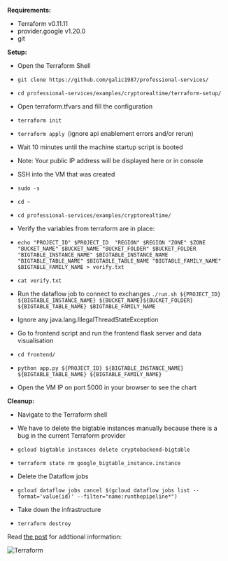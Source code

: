 **Requirements:**
- Terraform v0.11.11 
- provider.google v1.20.0
- git



**Setup:**
- Open the Terraform Shell
- ```git clone https://github.com/galic1987/professional-services/ ```
- ```cd professional-services/examples/cryptorealtime/terraform-setup/```

- Open terraform.tfvars and fill the configuration 
- ```terraform init```
- ```terraform apply ```(ignore api enablement errors and/or rerun)

- Wait 10 minutes until the machine startup script is booted 
- Note: Your public IP address will be displayed here or in console 

- SSH into the VM that was created 
- ```sudo -s ```
- ```cd ~```
- ```cd professional-services/examples/cryptorealtime/```


- Verify the variables from terraform are in place:
- ```echo "PROJECT_ID" $PROJECT_ID  "REGION" $REGION "ZONE" $ZONE "BUCKET_NAME" $BUCKET_NAME "BUCKET_FOLDER" $BUCKET_FOLDER "BIGTABLE_INSTANCE_NAME" $BIGTABLE_INSTANCE_NAME "BIGTABLE_TABLE_NAME" $BIGTABLE_TABLE_NAME "BIGTABLE_FAMILY_NAME" $BIGTABLE_FAMILY_NAME > verify.txt```

- ```cat verify.txt```

- Run the dataflow job to connect to exchanges
```./run.sh ${PROJECT_ID} ${BIGTABLE_INSTANCE_NAME} ${BUCKET_NAME}${BUCKET_FOLDER} ${BIGTABLE_TABLE_NAME} $BIGTABLE_FAMILY_NAME```
- Ignore any java.lang.IllegalThreadStateException


- Go to frontend script and run the frontend flask server and data visualisation
- ```cd frontend/```
- ```python app.py ${PROJECT_ID} ${BIGTABLE_INSTANCE_NAME} ${BIGTABLE_TABLE_NAME} ${BIGTABLE_FAMILY_NAME}```

- Open the VM IP on port 5000 in your browser to see the chart 


**Cleanup:**
- Navigate to the Terraform shell
- We have to delete the bigtable instances manually because there is a bug in the current Terraform provider
- ```gcloud bigtable instances delete cryptobackend-bigtable```
- ```terraform state rm google_bigtable_instance.instance```

- Delete the Dataflow jobs
- ```gcloud dataflow jobs cancel $(gcloud dataflow jobs list --format='value(id)' --filter="name:runthepipeline*")```

- Take down the infrastructure 
- ```terraform destroy```

Read [the post](https://medium.com/p/bigtable-beam-dataflow-cryptocurrencies-gcp-terraform-java-maven-4e7873811e86/edit) for addtional information:


![Terraform](https://media.giphy.com/media/sDjIG2QtbXKta/giphy.gif)
